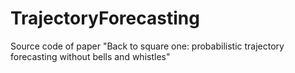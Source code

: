 # TrajectoryForecasting
Source code of paper "Back to square one: probabilistic trajectory forecasting without bells and whistles"
